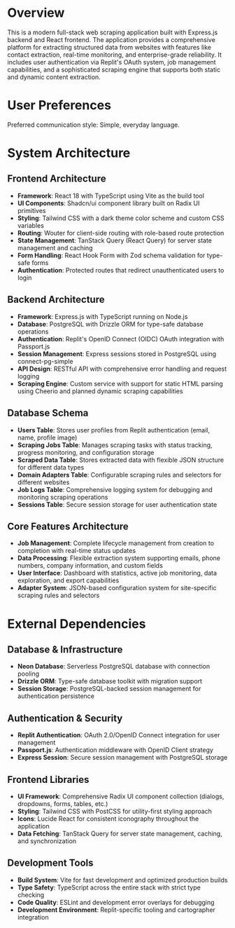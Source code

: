 # Overview

This is a modern full-stack web scraping application built with Express.js backend and React frontend. The application provides a comprehensive platform for extracting structured data from websites with features like contact extraction, real-time monitoring, and enterprise-grade reliability. It includes user authentication via Replit's OAuth system, job management capabilities, and a sophisticated scraping engine that supports both static and dynamic content extraction.

# User Preferences

Preferred communication style: Simple, everyday language.

# System Architecture

## Frontend Architecture
- **Framework**: React 18 with TypeScript using Vite as the build tool
- **UI Components**: Shadcn/ui component library built on Radix UI primitives
- **Styling**: Tailwind CSS with a dark theme color scheme and custom CSS variables
- **Routing**: Wouter for client-side routing with role-based route protection
- **State Management**: TanStack Query (React Query) for server state management and caching
- **Form Handling**: React Hook Form with Zod schema validation for type-safe forms
- **Authentication**: Protected routes that redirect unauthenticated users to login

## Backend Architecture
- **Framework**: Express.js with TypeScript running on Node.js
- **Database**: PostgreSQL with Drizzle ORM for type-safe database operations
- **Authentication**: Replit's OpenID Connect (OIDC) OAuth integration with Passport.js
- **Session Management**: Express sessions stored in PostgreSQL using connect-pg-simple
- **API Design**: RESTful API with comprehensive error handling and request logging
- **Scraping Engine**: Custom service with support for static HTML parsing using Cheerio and planned dynamic scraping capabilities

## Database Schema
- **Users Table**: Stores user profiles from Replit authentication (email, name, profile image)
- **Scraping Jobs Table**: Manages scraping tasks with status tracking, progress monitoring, and configuration storage
- **Scraped Data Table**: Stores extracted data with flexible JSON structure for different data types
- **Domain Adapters Table**: Configurable scraping rules and selectors for different websites
- **Job Logs Table**: Comprehensive logging system for debugging and monitoring scraping operations
- **Sessions Table**: Secure session storage for user authentication state

## Core Features Architecture
- **Job Management**: Complete lifecycle management from creation to completion with real-time status updates
- **Data Processing**: Flexible extraction system supporting emails, phone numbers, company information, and custom fields
- **User Interface**: Dashboard with statistics, active job monitoring, data exploration, and export capabilities
- **Adapter System**: JSON-based configuration system for site-specific scraping rules and selectors

# External Dependencies

## Database & Infrastructure
- **Neon Database**: Serverless PostgreSQL database with connection pooling
- **Drizzle ORM**: Type-safe database toolkit with migration support
- **Session Storage**: PostgreSQL-backed session management for authentication persistence

## Authentication & Security
- **Replit Authentication**: OAuth 2.0/OpenID Connect integration for user management
- **Passport.js**: Authentication middleware with OpenID Client strategy
- **Express Session**: Secure session management with PostgreSQL storage

## Frontend Libraries
- **UI Framework**: Comprehensive Radix UI component collection (dialogs, dropdowns, forms, tables, etc.)
- **Styling**: Tailwind CSS with PostCSS for utility-first styling approach
- **Icons**: Lucide React for consistent iconography throughout the application
- **Data Fetching**: TanStack Query for server state management, caching, and synchronization

## Development Tools
- **Build System**: Vite for fast development and optimized production builds
- **Type Safety**: TypeScript across the entire stack with strict type checking
- **Code Quality**: ESLint and development error overlays for debugging
- **Development Environment**: Replit-specific tooling and cartographer integration